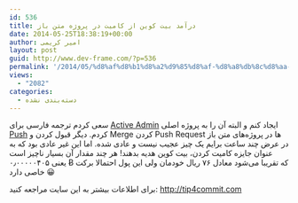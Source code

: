 ```yaml
---
id: 536
title: درآمد بیت کوین از کامیت در پروژه متن باز
date: 2014-05-25T18:38:19+00:00
author: امیر کریمی
layout: post
guid: http://www.dev-frame.com/?p=536
permalink: '/2014/05/%d8%af%d8%b1%d8%a2%d9%85%d8%af-%d8%a8%db%8c%d8%aa-%da%a9%d9%88%db%8c%d9%86-%d8%a7%d8%b2-%da%a9%d8%a7%d9%85%db%8c%d8%aa-%d8%af%d8%b1-%d9%be%d8%b1%d9%88%da%98%d9%87-%d9%85%d8%aa%d9%86-%d8%a8%d8%a7%d8%b2/'
views:
  - "2082"
categories:
  - دسته‌بندی نشده
---
```

سعی کردم ترجمه فارسی برای <a href="https://github.com/gregbell/active_admin" target="_blank">Active Admin</a> ایجاد کنم و البته آن را به پروژه اصلی <a href="https://github.com/gregbell/active_admin/pull/3167" target="_blank">Push</a> کردم. دیگر قبول کردن و Merge کردن Push Request ها در پروژه‌های متن باز در عرض چند ساعت برایم یک چیز عجیب نیست و عادی شده. اما این غیر عادی بود که به عنوان جایزه کامیت کردن، بیت کوین هدیه بدهند! هر چند مقدار آن بسیار ناچیز است یعنی ۰٫۰۰۰۰۰۴۰۵ Ƀ که تقریبا می‌شود معادل ۷۶ ریال خودمان ولی این پول احتمالا برکت خاصی دارد 😀

برای اطلاعات بیشتر به این سایت مراجعه کنید: <a href="http://tip4commit.com/" target="_blank">http://tip4commit.com</a>